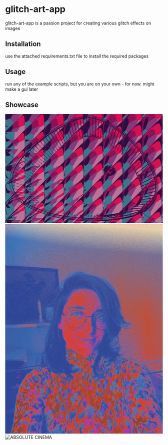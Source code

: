 # glitch-art-app

glitch-art-app is a passion project for creating various glitch effects on images

## Installation

use the attached requirements.txt file to install the required packages

## Usage

run any of the example scripts, but you are on your own - for now. might make a gui later

## Showcase
![ABSOLUTE CINEMA](example-out/1739923913-6.png)
![ABSOLUTE CINEMA](example-out/1740097624-3.png)
![ABSOLUTE CINEMA](example-out/vaporwave.gif)
